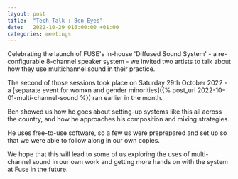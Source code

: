 ```yaml
---
layout: post
title:  "Tech Talk : Ben Eyes"
date:   2022-10-29 016:00:00 +01:00
categories: meetings
---
```


Celebrating the launch of FUSE's in-house 'Diffused Sound System' - a re-configurable 8-channel speaker system - we invited two artists to talk about how they use multichannel sound in their practice. 

The second of those sessions took place on Saturday 29th October 2022 - a [separate event for womxn and gender minorities]({% post_url 2022-10-01-multi-channel-sound %}) ran earlier in the month. 

Ben showed us how he goes about setting-up systems like this all across the country, and how he approaches his composition and mixing strategies. 

He uses free-to-use software, so a few us were preprepared and set up so that we were able to follow along in our own copies.

We hope that this will lead to some of us exploring the uses of multi-channel sound in our own work and getting more hands on with the system at Fuse in the future.

